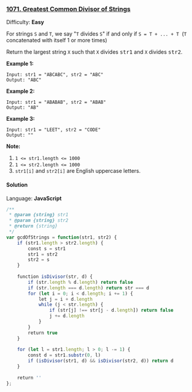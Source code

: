 ### [1071\. Greatest Common Divisor of Strings](https://leetcode.com/problems/greatest-common-divisor-of-strings/)

Difficulty: **Easy**


For strings `S` and `T`, we say "`T` divides `S`" if and only if `S = T + ... + T`  (`T` concatenated with itself 1 or more times)

Return the largest string `X` such that `X` divides <font face="monospace" style="display: inline;">str1</font> and `X` divides <font face="monospace" style="display: inline;">str2</font>.

**Example 1:**

```
Input: str1 = "ABCABC", str2 = "ABC"
Output: "ABC"
```

**Example 2:**

```
Input: str1 = "ABABAB", str2 = "ABAB"
Output: "AB"
```

**Example 3:**

```
Input: str1 = "LEET", str2 = "CODE"
Output: ""
```

**Note:**

1.  `1 <= str1.length <= 1000`
2.  `1 <= str2.length <= 1000`
3.  `str1[i]` and `str2[i]` are English uppercase letters.


#### Solution

Language: **JavaScript**

```javascript
/**
 * @param {string} str1
 * @param {string} str2
 * @return {string}
 */
var gcdOfStrings = function(str1, str2) {
    if (str1.length > str2.length) {
        const s = str1
        str1 = str2
        str2 = s
    }
    
    function isDivisor(str, d) {
        if (str.length % d.length) return false
        if (str.length === d.length) return str === d
        for (let i = 0; i < d.length; i += 1) {
            let j = i + d.length
            while (j < str.length) {
                if (str[j] !== str[j - d.length]) return false
                j += d.length
            }
        }
        return true
    }
    
    for (let l = str1.length; l > 0; l -= 1) {
        const d = str1.substr(0, l)
        if (isDivisor(str1, d) && isDivisor(str2, d)) return d
    }
    
    return ''
};
```